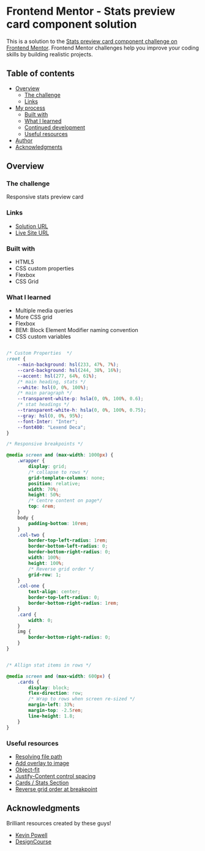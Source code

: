 # Frontend Mentor - Stats preview card component solution

This is a solution to the [Stats preview card component challenge on Frontend Mentor](https://www.frontendmentor.io/challenges/stats-preview-card-component-8JqbgoU62). Frontend Mentor challenges help you improve your coding skills by building realistic projects. 

## Table of contents

- [Overview](#overview)
  - [The challenge](#the-challenge)
  - [Links](#links)
- [My process](#my-process)
  - [Built with](#built-with)
  - [What I learned](#what-i-learned)
  - [Continued development](#continued-development)
  - [Useful resources](#useful-resources)
- [Author](#author)
- [Acknowledgments](#acknowledgments)

## Overview

### The challenge

Responsive stats preview card

### Links

- [Solution URL](https://www.frontendmentor.io/solutions/css-flexbox-and-grid-wctB-03EO)
- [Live Site URL](https://hk273.github.io/SP-Card/)


### Built with

- HTML5
- CSS custom properties
- Flexbox
- CSS Grid


### What I learned

- Multiple media queries
- More CSS grid
- Flexbox
- BEM: Block Element Modifier naming convention
- CSS custom variables


```css

/* Custom Properties  */
:root {
    --main-background: hsl(233, 47%, 7%);
    --card-background: hsl(244, 38%, 16%);
    --accent: hsl(277, 64%, 61%);
    /* main heading, stats */
    --white: hsl(0, 0%, 100%);
    /* main paragraph */
    --transparent-white-p: hsla(0, 0%, 100%, 0.6);
    /* stat headings */
    --transparent-white-h: hsla(0, 0%, 100%, 0.75);
    --gray: hsl(0, 0%, 95%);
    --font-Inter: "Inter";
    --font400: "Lexend Deca";
}


```
```css
/* Responsive breakpoints */

@media screen and (max-width: 1000px) {
    .wrapper {
        display: grid;
        /* collapse to rows */
        grid-template-columns: none;
        position: relative;
        width: 70%;
        height: 50%;
        /* Centre content on page*/
        top: 4rem;
    }
    body {
        padding-bottom: 10rem;
    }
    .col-two {
        border-top-left-radius: 1rem;
        border-bottom-left-radius: 0;
        border-bottom-right-radius: 0;
        width: 100%;
        height: 100%;
        /* Reverse grid order */
        grid-row: 1;
    }
    .col-one {
        text-align: center;
        border-top-left-radius: 0;
        border-bottom-right-radius: 1rem;
    }
    .card {
        width: 0;
    }
    img {
        border-bottom-right-radius: 0;
    }
}


/* Allign stat items in rows */

@media screen and (max-width: 600px) {
    .cards {
        display: block;
        flex-direction: row;
        /* Wrap to rows when screen re-sized */
        margin-left: 33%;
        margin-top: -2.5rem;
        line-height: 1.8;
    }
}
```


### Useful resources

- [Resolving file path](https://stackoverflow.com/questions/7327011/cant-set-background-image-in-css/7327020)
- [Add overlay to image](https://dev.to/ellen_dev/two-ways-to-achieve-an-image-colour-overlay-with-css-eio)
- [Object-fit](https://www.w3schools.com/css/css3_object-fit.asp) 
- [Justify-Content control spacing](https://stackoverflow.com/questions/42080123/controlling-the-amount-of-space-in-justify-content-space-between) 
- [Cards / Stats Section](https://codepen.io/kevinpowell/pen/LYxGNaK?editors=1100) 
- [Reverse grid order at breakpoint](https://stackoverflow.com/questions/45383042/reverse-order-of-columns-in-css-grid-layout)  



## Acknowledgments

Brilliant resources created by these guys!

- [Kevin Powell](https://www.youtube.com/user/KepowOb)
- [DesignCourse](https://www.youtube.com/channel/UCVyRiMvfUNMA1UPlDPzG5Ow)

